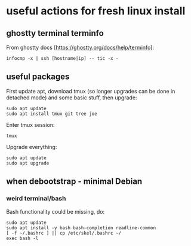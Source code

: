 # useful actions for fresh linux install

## ghostty terminal terminfo

From ghostty docs [https://ghostty.org/docs/help/terminfo]:
```
infocmp -x | ssh [hostname|ip] -- tic -x -
```

## useful packages

First update apt, download tmux (so longer upgrades can be done in detached mode) and some basic stuff, then upgrade:
```
sudo apt update
sudo apt install tmux git tree joe
```

Enter tmux session:
```
tmux
```

Upgrade everything:
```
sudo apt update
sudo apt upgrade
```

## when debootstrap - minimal Debian

### weird terminal/bash
Bash functionality could be missing, do:
```
sudo apt update
sudo apt install -y bash bash-completion readline-common
[ -f ~/.bashrc ] || cp /etc/skel/.bashrc ~/
exec bash -l
```
